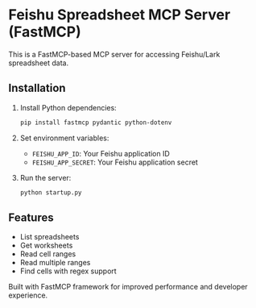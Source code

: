 # Feishu Spreadsheet MCP Server (FastMCP)

This is a FastMCP-based MCP server for accessing Feishu/Lark spreadsheet data.

## Installation

1. Install Python dependencies:
   ```bash
   pip install fastmcp pydantic python-dotenv
   ```

2. Set environment variables:
   - `FEISHU_APP_ID`: Your Feishu application ID
   - `FEISHU_APP_SECRET`: Your Feishu application secret

3. Run the server:
   ```bash
   python startup.py
   ```

## Features

- List spreadsheets
- Get worksheets 
- Read cell ranges
- Read multiple ranges
- Find cells with regex support

Built with FastMCP framework for improved performance and developer experience.
